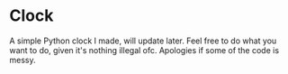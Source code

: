 # Clock
A simple Python clock I made, will update later. Feel free to do what you want to do, given it's nothing illegal ofc.  Apologies if some of the code is messy.
